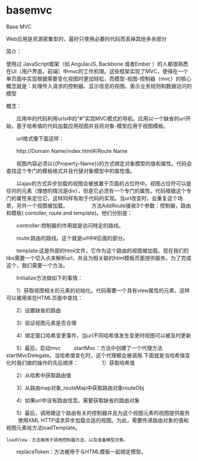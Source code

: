 # basemvc
Base MVC

Web应用是资源密集型的，最好只使用必要的代码而丢掉其他多余部分

简介：

使用过 JavaScript框架（如 AngularJS, Backbone 或者Ember ）的人都很熟悉在UI（用户界面，前端）中mvc的工作机理。这些框架实现了MVC，使得在一个单页面中实现根据需要变化视图时更加轻松，而模型-视图-控制器（mvc）的核心概念就是：处理传入请求的控制器、显示信息的视图、表示业务规则和数据访问的模型
	
概念：

　　应用中的代码利用urls中的“#”实现MVC模式的导航。应用以一个缺省的url开始，基于哈希值的代码加载应用视图并且将对象-模型应用于视图模板。

　　url格式像下面这样：

　　http://Domain Name/index.html#/Route Name

　　视图内容必须以{{Property-Name}}的方式绑定对象模型的值和属性。代码会查找这个专门的模板格式并且代替对象模型中的属性值。

　　以ajax的方式异步加载的视图会被放置于页面的占位符中。视图占位符可以是任何的元素（理想的情况是div），但是它必须有一个专门的属性，代码根据这个专门的属性来定位它，这样同样有助于代码的实现。当url改变时，会重复这个场景，另外一个视图被加载。
　　
　　方法AddRoute接收3个参数：控制器，路由和模板( contoller, route and template)。他们分别是：

　　controller:控制器的作用就是访问特定的路线。

　　route:路由的路线。这个就是url中#后面的部分。

　　template:这是外部的html文件，它作为这个路由的视图被加载。现在我们的libs需要一个切入点来解析url，并且为相关联的html模板页面提供服务。为了完成这个，我们需要一个方法。

　　Initialize方法做如下的事情：

　　1）获取视图相关的元素的初始化。代码需要一个具有view属性的元素，这样可以被用来在HTML页面中查找：

　　2）设置缺省的路由

　　3）验证视图元素是否合理

　　4）绑定窗口哈希变更事件，当url不同哈希值发生变更时视图可以被及时更新

　　5）最后，启动mvc
　　
	startMvc：方法中创建了一个代理方法startMvcDelegate。当哈希值变化时，这个代理都会被调用.下面就是当哈希值变化时我们做的操作的先后顺序：
　　
　　1）获取哈希值

　　2）从哈希中获取路由值

　　3）从路由map对象_routeMap中获取路由对象routeObj 

　　4）如果url中没有路由信息，需要获取缺省的路由对象

　　5）最后，调用跟这个路由有关的控制器并且为这个视图元素的视图提供服务
　　
	使用XML HTTP请求异步加载合适的视图。为此，需要传递路由对象的值和视图元素给方法loadTemplate。
	
	loadView：方法被用于调用控制器方法，以及准备模型对象。

　　replaceToken：方法被用于与HTML模板一起绑定模型。
